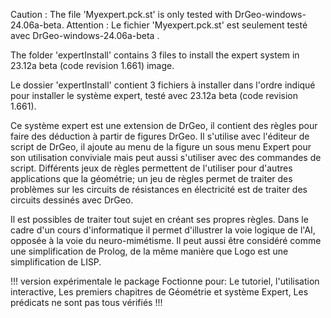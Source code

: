 Caution : The file 'Myexpert.pck.st' is only tested with DrGeo-windows-24.06a-beta.
Attention : Le fichier 'Myexpert.pck.st' est seulement testé avec DrGeo-windows-24.06a-beta .

The folder 'expertInstall' contains 3 files to install the expert system in 23.12a beta (code revision 1.661)  image.

Le dossier 'expertInstall' contient 3 fichiers à installer dans l'ordre indiqué pour installer le système expert, testé avec 23.12a beta (code revision 1.661).

  
Ce système expert est une extension de DrGeo, il contient des règles pour faire des déduction à partir de figures DrGeo.
Il s'utilise avec l'éditeur de script de DrGeo, il ajoute au menu de la figure un sous menu Expert pour son  utilisation conviviale mais peut aussi s'utiliser avec des commandes de script.
Différents jeux de règles permettent de l'utiliser pour d'autres applications que la géométrie; un jeu de règles permet de traiter des problèmes sur les circuits de résistances en électricité est
de traiter des circuits dessinés avec DrGeo.

Il est possibles de traiter tout sujet en créant ses propres règles.
Dans le cadre d'un cours d'informatique il permet d'illustrer la voie logique de l'AI, opposée à la voie du neuro-mimétisme.
Il peut aussi être  considéré  comme une simplification de Prolog, de la même manière que Logo est une simplification de LISP.


!!! version expérimentale  le package Foctionne pour:
  Le tutoriel,
  l'utilisation interactive,
  Les premiers chapitres de Géométrie et système Expert,
  Les prédicats ne sont pas tous vérifiés !!!
